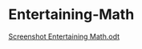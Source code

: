 # Entertaining-Math

[Screenshot Entertaining Math.odt](https://github.com/Camarederic/Entertaining-Math/files/7861734/Screenshot.Entertaining.Math.odt)
